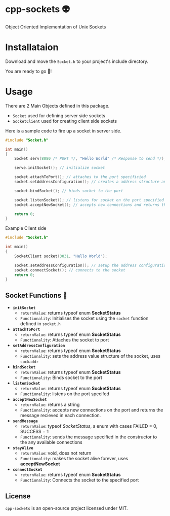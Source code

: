 # cpp-sockets 👽
Object Oriented Implementation of Unix Sockets

# Installataion
Download and move the `Socket.h` to your project's include directory.

You are ready to go 🚀!

# Usage
There are 2 Main Objects defined in this package.
- `Socket` used for defining server side sockets
- `SocketClient` used for creating client side sockets

Here is a sample code to fire up a socket in server side.
```cpp
#include "Socket.h"

int main()
{
    Socket serv(8080 /* PORT */, "Hello World" /* Response to send */);

    serve.initSocket(); // initialize socket

    socket.attachToPort(); // attaches to the port specificied
    socket.setAddressConfiguration(); // creates a address structure and configures it

    socket.bindSocket(); // binds socket to the port

    socket.listenSocket(); // listens for socket on the port specified
    socket.acceptNewSocket(); // accepts new connections and returns the message for the current connection

    return 0;
}
```

Example Client side
```cpp
#include "Socket.h"

int main()
{
    SocketClient socket(3031, "Hello World");

    socket.setAddressConfiguration(); // setup the address configuration
    socket.connectSocket(); // connects to the socket
    return 0;
}
```

## Socket Functions 🥶
- **`initSocket`**
    - `returnValue`: returns typeof enum **SocketStatus**
    - `Functionality`: Initialises the socket using the `socket` function defined in `socket.h`
- **`attachToPort`**
    - `returnValue`: returns typeof enum **SocketStatus**
    - `Functionality`: Attaches the socket to port
- **`setAddressConfiguration`**
    - `returnValue`: returns typeof enum **SocketStatus**
    - `Functionality`: sets the address value structure of the socket, uses `sockaddr`
- **`bindSocket`**
    - `returnValue`: returns typeof enum **SocketStatus**
    - `Functionality`: Binds socket to the port
- **`listenSocket`**
    - `returnValue`: returns typeof enum **SocketStatus**
    - `Functionality`: listens on the port specifed
- **`acceptNewSocket`**
    - `returnValue`: returns a string
    - `Functionality`: accepts new connections on the port and returns the message recieved in each connection.
- **`sendMessage`**
    - `returnValue`: typeof _SocketStatus_, a enum with cases FAILED = 0, SUCCESS = 1
    - `Functionality`: sends the message specified in the constructor to the any available connections
- **`stayAlive`**
    - `returnValue`: void, does not return
    - `Functionality`: makes the socket alive forever, uses **acceptNewSocket**
- **`connectSocket`**
    - `returnValue`: returns typeof enum **SocketStatus**
    - `Functionality`: Connects the socket to the specified port

## License
`cpp-sockets` is an open-source project licensed under MIT.
